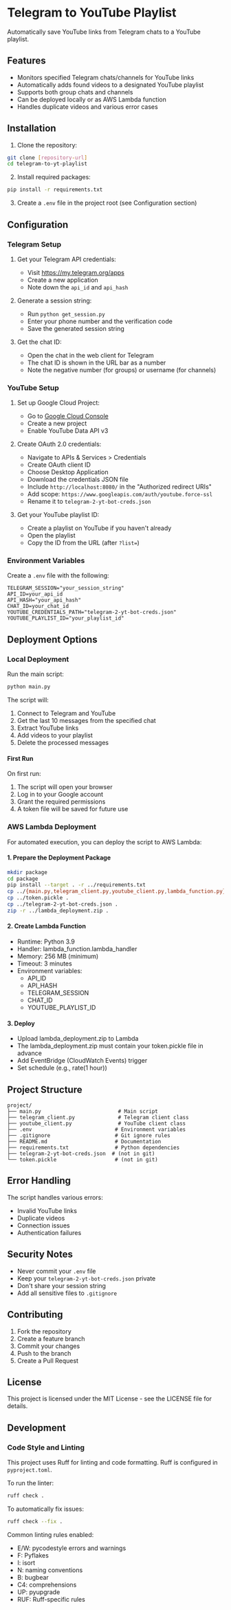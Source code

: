 # Telegram to YouTube Playlist

Automatically save YouTube links from Telegram chats to a YouTube playlist.

## Features

-   Monitors specified Telegram chats/channels for YouTube links
-   Automatically adds found videos to a designated YouTube playlist
-   Supports both group chats and channels
-   Can be deployed locally or as AWS Lambda function
-   Handles duplicate videos and various error cases

## Installation

1. Clone the repository:

```bash
git clone [repository-url]
cd telegram-to-yt-playlist
```

2. Install required packages:

```bash
pip install -r requirements.txt
```

3. Create a `.env` file in the project root (see Configuration section)

## Configuration

### Telegram Setup

1. Get your Telegram API credentials:

    - Visit https://my.telegram.org/apps
    - Create a new application
    - Note down the `api_id` and `api_hash`

2. Generate a session string:

    - Run `python get_session.py`
    - Enter your phone number and the verification code
    - Save the generated session string

3. Get the chat ID:
    - Open the chat in the web client for Telegram
    - The chat ID is shown in the URL bar as a number
    - Note the negative number (for groups) or username (for channels)

### YouTube Setup

1. Set up Google Cloud Project:

    - Go to [Google Cloud Console](https://console.cloud.google.com/)
    - Create a new project
    - Enable YouTube Data API v3

2. Create OAuth 2.0 credentials:

    - Navigate to APIs & Services > Credentials
    - Create OAuth client ID
    - Choose Desktop Application
    - Download the credentials JSON file
    - Include `http://localhost:8080/` in the "Authorized redirect URIs"
    - Add scope: `https://www.googleapis.com/auth/youtube.force-ssl`
    - Rename it to `telegram-2-yt-bot-creds.json`

3. Get your YouTube playlist ID:
    - Create a playlist on YouTube if you haven't already
    - Open the playlist
    - Copy the ID from the URL (after `?list=`)

### Environment Variables

Create a `.env` file with the following:

```env
TELEGRAM_SESSION="your_session_string"
API_ID=your_api_id
API_HASH="your_api_hash"
CHAT_ID=your_chat_id
YOUTUBE_CREDENTIALS_PATH="telegram-2-yt-bot-creds.json"
YOUTUBE_PLAYLIST_ID="your_playlist_id"
```

## Deployment Options

### Local Deployment

Run the main script:

```bash
python main.py
```

The script will:

1. Connect to Telegram and YouTube
2. Get the last 10 messages from the specified chat
3. Extract YouTube links
4. Add videos to your playlist
5. Delete the processed messages

#### First Run

On first run:

1. The script will open your browser
2. Log in to your Google account
3. Grant the required permissions
4. A token file will be saved for future use

### AWS Lambda Deployment

For automated execution, you can deploy the script to AWS Lambda:

#### 1. Prepare the Deployment Package

```bash
mkdir package
cd package
pip install --target . -r ../requirements.txt
cp ../{main.py,telegram_client.py,youtube_client.py,lambda_function.py} .
cp ../token.pickle .
cp ../telegram-2-yt-bot-creds.json .
zip -r ../lambda_deployment.zip .
```

#### 2. Create Lambda Function

-   Runtime: Python 3.9
-   Handler: lambda_function.lambda_handler
-   Memory: 256 MB (minimum)
-   Timeout: 3 minutes
-   Environment variables:
    -   API_ID
    -   API_HASH
    -   TELEGRAM_SESSION
    -   CHAT_ID
    -   YOUTUBE_PLAYLIST_ID

#### 3. Deploy

-   Upload lambda_deployment.zip to Lambda
-   The lambda_deployment.zip must contain your token.pickle file in advance
-   Add EventBridge (CloudWatch Events) trigger
-   Set schedule (e.g., rate(1 hour))

## Project Structure

```
project/
├── main.py                         # Main script
├── telegram_client.py              # Telegram client class
├── youtube_client.py               # YouTube client class
├── .env                           # Environment variables
├── .gitignore                     # Git ignore rules
├── README.md                      # Documentation
├── requirements.txt               # Python dependencies
├── telegram-2-yt-bot-creds.json  # (not in git)
└── token.pickle                   # (not in git)
```

## Error Handling

The script handles various errors:

-   Invalid YouTube links
-   Duplicate videos
-   Connection issues
-   Authentication failures

## Security Notes

-   Never commit your `.env` file
-   Keep your `telegram-2-yt-bot-creds.json` private
-   Don't share your session string
-   Add all sensitive files to `.gitignore`

## Contributing

1. Fork the repository
2. Create a feature branch
3. Commit your changes
4. Push to the branch
5. Create a Pull Request

## License

This project is licensed under the MIT License - see the LICENSE file for details.

## Development

### Code Style and Linting

This project uses Ruff for linting and code formatting. Ruff is configured in `pyproject.toml`.

To run the linter:

```bash
ruff check .
```

To automatically fix issues:

```bash
ruff check --fix .
```

Common linting rules enabled:

-   E/W: pycodestyle errors and warnings
-   F: Pyflakes
-   I: isort
-   N: naming conventions
-   B: bugbear
-   C4: comprehensions
-   UP: pyupgrade
-   RUF: Ruff-specific rules

